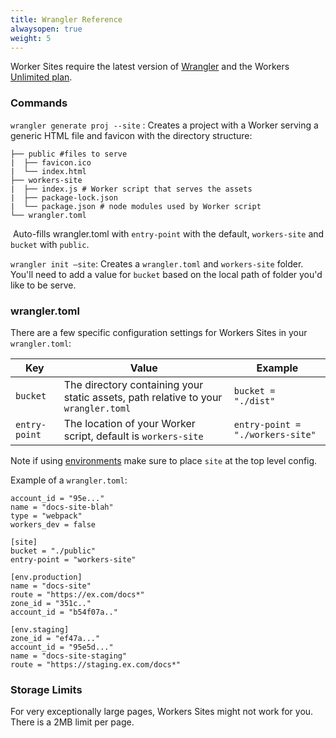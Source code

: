 ```yaml
---
title: Wrangler Reference
alwaysopen: true
weight: 5
---
```


Worker Sites require the latest version of [Wrangler](https://github.com/cloudflare/wrangler) and the Workers [Unlimited plan](https://workers.cloudflare.com/sites#plans).

### Commands

`wrangler generate proj --site` :  Creates a project with a Worker serving a generic HTML file and favicon with the directory structure:

```
├── public #files to serve
|  ├── favicon.ico
|  └── index.html 
├── workers-site
|  ├── index.js # Worker script that serves the assets 
|  ├── package-lock.json
|  └── package.json # node modules used by Worker script
└── wrangler.toml
```

​	Auto-fills wrangler.toml with  `entry-point`  with the default, `workers-site` and `bucket` with `public`.

`wrangler init —site`: Creates a `wrangler.toml` and `workers-site` folder. You'll need to add a value for `bucket` based on the local path of folder you'd like to be serve.


### wrangler.toml

There are a few specific configuration settings for Workers Sites in your `wrangler.toml`:

| Key           | Value                                                                              | Example                          |
| ------------- | ---------------------------------------------------------------------------------- | -------------------------------- |
| `bucket`      | The directory containing your static assets, path relative to your `wrangler.toml` | `bucket = "./dist"`              |
| `entry-point` | The location of your Worker script, default is `workers-site`                      | `entry-point = "./workers-site"` |

Note if using [environments](https://github.com/cloudflare/wrangler/blob/master/docs/content/environments.md) make sure to place `site` at the top level config.

Example of a `wrangler.toml`:

```
account_id = "95e..."
name = "docs-site-blah"
type = "webpack"
workers_dev = false

[site]
bucket = "./public"
entry-point = "workers-site"

[env.production]
name = "docs-site"
route = "https://ex.com/docs*"
zone_id = "351c.."
account_id = "b54f07a.."

[env.staging]
zone_id = "ef47a..."
account_id = "95e5d..."
name = "docs-site-staging"
route = "https://staging.ex.com/docs*"
```

### Storage Limits

For very exceptionally large pages, Workers Sites might not work for you. There is a 2MB limit per page. 